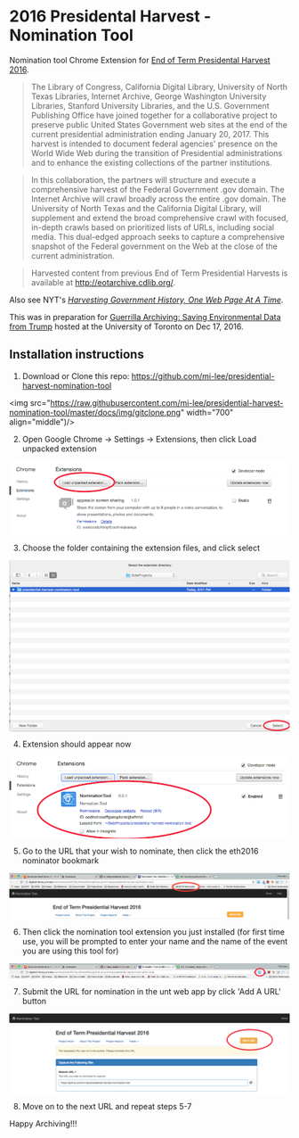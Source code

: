 # 2016 Presidental Harvest - Nomination Tool

Nomination tool Chrome Extension for [End of Term Presidental Harvest 2016](http://digital2.library.unt.edu/nomination/eth2016/about/).

> The Library of Congress, California Digital Library, University of North Texas Libraries, Internet Archive, George Washington University Libraries, Stanford University Libraries, and the U.S. Government Publishing Office have joined together for a collaborative project to preserve public United States Government web sites at the end of the current presidential administration ending January 20, 2017. This harvest is intended to document federal agencies' presence on the World Wide Web during the transition of Presidential administrations and to enhance the existing collections of the partner institutions.

> In this collaboration, the partners will structure and execute a comprehensive harvest of the Federal Government .gov domain. The Internet Archive will crawl broadly across the entire .gov domain. The University of North Texas and the California Digital Library, will supplement and extend the broad comprehensive crawl with focused, in-depth crawls based on prioritized lists of URLs, including social media. This dual-edged approach seeks to capture a comprehensive snapshot of the Federal government on the Web at the close of the current administration.

> Harvested content from previous End of Term Presidential Harvests is available at http://eotarchive.cdlib.org/.

Also see NYT's [_Harvesting Government History, One Web Page At A Time_](http://www.nytimes.com/2016/12/01/nyregion/harvesting-government-history-one-web-page-at-a-time.html).

This was in preparation for [Guerrilla Archiving: Saving Environmental Data from Trump](https://www.facebook.com/events/1828129627464671/) hosted at the University of Toronto on Dec 17, 2016.

## Installation instructions

1.	Download or Clone this repo: https://github.com/mi-lee/presidential-harvest-nomination-tool

<img src="https://raw.githubusercontent.com/mi-lee/presidential-harvest-nomination-tool/master/docs/img/gitclone.png" width="700" align="middle")/>

2. Open Google Chrome -> Settings -> Extensions, then click Load unpacked extension

<img src="https://raw.githubusercontent.com/mi-lee/presidential-harvest-nomination-tool/master/docs/img/loadExtension.png" align="middle"/>

3. Choose the folder containing the extension files, and click select

<img src="https://raw.githubusercontent.com/mi-lee/presidential-harvest-nomination-tool/master/docs/img/selectDirectory.png" align="middle"/>

4. Extension should appear now

<img src="https://raw.githubusercontent.com/mi-lee/presidential-harvest-nomination-tool/master/docs/img/postinstallExtension.png" align="middle"/>

5. Go to the URL that your wish to nominate, then click the eth2016 nominator bookmark

<img src="https://raw.githubusercontent.com/mi-lee/presidential-harvest-nomination-tool/master/docs/img/nominationToolUNT.png" align="middle"/>

6. Then click the nomination tool extension you just installed (for first time use, you will be prompted to enter your name and the name of the event you are using this tool for)

<img src="https://raw.githubusercontent.com/mi-lee/presidential-harvest-nomination-tool/master/docs/img/nominationExtension.png" align="middle"/>

7. Submit the URL for nomination in the unt web app by click 'Add A URL' button

<img src="https://raw.githubusercontent.com/mi-lee/presidential-harvest-nomination-tool/master/docs/img/AddAURL.png" align="middle"/>

8. Move on to the next URL and repeat steps 5-7

Happy Archiving!!!